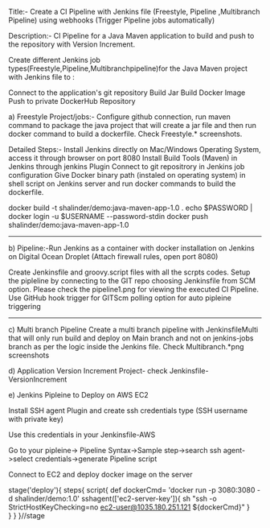 Title:- Create a CI Pipeline with Jenkins file (Freestyle, Pipeline ,Multibranch Pipeline) using webhooks (Trigger Pipeline jobs automatically)

Description:- CI Pipeline for a Java Maven application to build and push to the repository with Version Increment.


Create different Jenkins job types(Freestyle,Pipeline,Multibranchpipeline)for the Java Maven project with Jenkins file to : 

Connect to the application's git repository 
Build Jar 
Build Docker Image 
Push to private DockerHub Repository

a) Freestyle Project/jobs:- Configure github connection, run maven command to package the java project that will create a jar file and then run docker command to build a dockerfile. Check Freestyle.* screenshots.

Detailed Steps:-
Install Jenkins directly on Mac/Windows Operating System, access it through browser on port 8080
Install Build Tools (Maven) in Jenkins through jenkins Plugin
Connect to git repositrory in Jenkins job configuration
Give Docker binary path (instaled on operating system) in shell script on Jenkins server and run docker commands to build the dockerfile.

docker build -t shalinder/demo:java-maven-app-1.0 .
echo $PASSWORD | docker login -u $USERNAME --password-stdin
docker push shalinder/demo:java-maven-app-1.0

------------------------------------------------------------------------------------------------------------------------------------------------
b) Pipeline:-Run Jenkins as a container with docker installation on Jenkins on Digital Ocean Droplet (Attach firewall rules, open port 8080)

Create Jenkinsfile and groovy.script files with all the scrpts codes. Setup the pipleline by connecting to the GIT repo choosing Jenkinsfile from SCM option.
Please check the pipeline1.png for viewing the executed CI Pipeline.
Use GitHub hook trigger for GITScm polling option for auto pipleine triggering

----------------------------------------------------------------------------------------------------------------------------------------------------------
c) Multi branch Pipeline
Create a multi branch pipeline with JenkinsfileMulti that will only run build and deploy on Main branch and not on jenkins-jobs branch as per the logic inside the Jenkins file.
Check Multibranch.*png screenshots

d) Application Version Increment Project- check Jenkinsfile-VersionIncrement

e) Jenkins Pipleine to Deploy on AWS EC2

Install SSH agent Plugin and create ssh credentials type (SSH username with private key)

Use this credentials in your Jenkinsfile-AWS

Go to your pipleine-> Pipeline Syntax->Sample step->search ssh agent->select credentials->generate Pipeline script

Connect to EC2 and deploy docker image on the server

stage('deploy'){
 steps{
   script{
     def dockerCmd= 'docker run -p 3080:3080 -d shalinder/demo:1.0'
      sshagent(['ec2-server-key']){
      sh "ssh -o StrictHostKeyChecking=no ec2-user@1035.180.251.121 ${dockerCmd}"
   }   
}
}
}//stage






